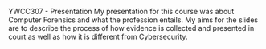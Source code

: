 YWCC307 - Presentation
My presentation for this course was about Computer Forensics and what the profession entails. 
My aims for the slides are to describe the process of how evidence is collected and presented in court as well as how it is different from Cybersecurity. 

